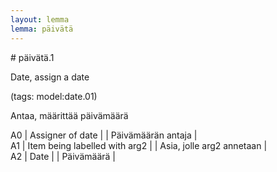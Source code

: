 ```yaml
---
layout: lemma
lemma: päivätä
---
```


<div class="sense">
# <span class="sensename">päivätä.1</span>

<span class="description">Date, assign a date</span>

(tags: model:date.01)

<span class="description">Antaa, määrittää päivämäärä</span>



A0 | Assigner of date |   | Päivämäärän antaja |  
A1 | Item being labelled with arg2 |   | Asia, jolle arg2 annetaan |  
A2 | Date |   | Päivämäärä |  

</div>

